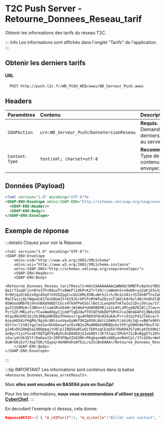 # T2C Push Server - Retourne_Donnees_Reseau_tarif

Obtenir les informations des tarifs du réseau T2C.

::: info
Les informations sont affichés dans l'onglet "Tarifs" de l'application.
:::

## Obtenir les derniers tarifs

#### URL
```
  POST http://push.t2c.fr/WD_PUSH_WEB/awws/WD_Serveur_Push.awws
```

## Headers
| Paramètres   | Contenu                                     | Description                |
| :----------- | :------------------------------------------ | :------------------------- |
| `SOAPAction` | `urn:WD_Serveur_Push/DonneVersionReseau`    | **Requis.** Demande les derniers tarifs au serveur. |
|`Content-Type`| `text/xml; charset=utf-8` | **Recommandé.** Type de contenu à envoyer. |

## Données (Payload)

```xml
<?xml version="1.0" encoding="UTF-8"?>
<SOAP-ENV:Envelope xmlns:SOAP-ENV="http://schemas.xmlsoap.org/soap/envelope/" xmlns:SOAP-ENC="http://schemas.xmlsoap.org/soap/encoding/" xmlns:xsd="http://www.w3.org/2001/XMLSchema" xmlns:xsi="http://www.w3.org/2001/XMLSchema-instance">
  <SOAP-ENV:Header/>
  <SOAP-ENV:Body/>
</SOAP-ENV:Envelope>
```

## Exemple de réponse

:::details Cliquez pour voir la Réponse.
```xml{8-21}
<?xml version="1.0" encoding="UTF-8"?>
<SOAP-ENV:Envelope
	xmlns:xsd="http://www.w3.org/2001/XMLSchema"
	xmlns:xsi="http://www.w3.org/2001/XMLSchema-instance"
	xmlns:SOAP-ENV="http://schemas.xmlsoap.org/soap/envelope/">
	<SOAP-ENV:Header/>
	<SOAP-ENV:Body>
		<Retourne_Donnees_Reseau_tarifResult>H4sIAAAAAAAACpWWX0/bMBTFv8pVnzYBUXzTf+GNMYambaJifRsTchO3eEqcyIkRaNp3n9MU&#13;
Qe1rT3uq0rjn+N7e37FvRduoTtx8WePl2dkP+A2T+l59/rjmWm4n5+x0eO6+yo2oKjE5n3yQ&#13;
9rOHjqsOikb1vOgn45qVlk92QZpgCncGU16ML9SNLoW+51srh/Dn1LVA1+JS35k0FTnvZaOg&#13;
MaCFaszj8LYWqoeC617AzbBom2t+bI9JGrbPCPvMtWfw2DzznTjWZck8rDsldKchXdhXl8Km&#13;
0SWUooON6f6jhhnhNXO98ODlCGcx4TkhPPeKSGllNotJLwnphbfnKTwIo21DvjdVcyw/S7IU&#13;
gvI5Ib8My6+13Bhn+1lsam3RvkEeNrjWjWmd+UGW5BEHRjiw1LWYLsMtypNZRJ8Cj3lwv+oT&#13;
PcrS2F/MKLaYx/YCwxWw6HgyCjLm0ftqQJQwfTOlQFhQbDEP5MtG7caIWnbA4FdjdBAzOGFv&#13;
Hlqu98uhM21bjSk3RBqXWhDboYhkHusrrgu4FRWXVFOn0Z4uKAcP+rcO1GzP412l6Gce/t+E&#13;
6oyoHOX4zFHgM4/8gzKc4RzsseVwuUyWkfOKIp956L84rLSbW4vY/pGiHj3qL+xBW7e90FAa&#13;
O2+fxrl51NJ+gylmx5a+DVUDeuwfarDcXN2e2MuAM0b5kMDBQshz3YP/pU0Hh8AfMosFJVIx&#13;
g14KvDhZHmQ5aLH8QmpgjtU0lplIBQ56aRCwQifb0teqCEaQSh70UA94ZS7yWcyKShX0mL9Q&#13;
anBycYzyiFScoEf6QTqAY9yByhL0iD84EDjG1ak8QY/2K7Xlqu/2MvbY21cBvBgg5Ts10tnB&#13;
u5o/ydrUkIEYf/De6ea15r2RPXFNpXIh83NhrPKqbqvmWbiH0DyenRmVCpl/3Tcd2Ov+WvMa&#13;
duN+O6iEvf/XopTDK/tQypqr4kH8K4hsWfDzL/e25cBxDAAA</Retourne_Donnees_Reseau_tarifResult>
	</SOAP-ENV:Body>
</SOAP-ENV:Envelope>
```
:::

:::tip IMPORTANT
Les informations sont contenus dans la balise `<Retourne_Donnees_Reseau_arretResult>`.

Mais **elles sont encodés en BASE64 puis en GunZip!**

Pour lire les informations, **nous vous recommendons d'utiliser [ce preset CyberChef](https://cyberchef.io/#recipe=Find_/_Replace(%7B'option':'Regex','string':'%26%2313;'%7D,'',true,true,true,false)From_Base64('A-Za-z0-9%2B/%3D',true)Gunzip()Unescape_Unicode_Characters('%5C%5Cu')).**
:::

En decodant l'exemple ci dessus, cela donne:
```json
ReponseOKT2C--[ { "m_nIDTarif":1, "m_sLibelle":"Billet sans contact", "m_sPrix":"0.20 \u20ac", "m_nOrder_aff":2 }, { "m_nIDTarif":2, "m_sLibelle":"Cr\u00e9ation ou renouvellement carte O\u00f9ra", "m_sPrix":"2.00 \u20ac", "m_nOrder_aff":3 }, { "m_nIDTarif":3, "m_sLibelle":"1 voyage", "m_sPrix":"1.60 \u20ac", "m_nOrder_aff":4 }, { "m_nIDTarif":4, "m_sLibelle":"1 voyage \u00e0 bord des bus", "m_sPrix":"2.00 \u20ac", "m_nOrder_aff":5 }, { "m_nIDTarif":5, "m_sLibelle":"2 voyages", "m_sPrix":"3.00 \u20ac", "m_nOrder_aff":6 }, { "m_nIDTarif":6, "m_sLibelle":"10 voyages", "m_sPrix":"15.00 \u20ac", "m_nOrder_aff":8 }, { "m_nIDTarif":7, "m_sLibelle":"24 heures Solo", "m_sPrix":"5.30  \u20ac", "m_nOrder_aff":9 }, { "m_nIDTarif":8, "m_sLibelle":"24 heures Tribu", "m_sPrix":"13.20 \u20ac", "m_nOrder_aff":10 }, { "m_nIDTarif":9, "m_sLibelle":"24 heures Groupe", "m_sPrix":"21.90 \u20ac", "m_nOrder_aff":11 }, { "m_nIDTarif":10, "m_sLibelle":"48 heures Solo", "m_sPrix":"9.50 \u20ac", "m_nOrder_aff":12 }, { "m_nIDTarif":11, "m_sLibelle":"48 heures Tribu", "m_sPrix":"30.00 \u20ac", "m_nOrder_aff":13 }, { "m_nIDTarif":12, "m_sLibelle":"72 heures Solo", "m_sPrix":"13.00 \u20ac", "m_nOrder_aff":14 }, { "m_nIDTarif":13, "m_sLibelle":"72 heures Tribu", "m_sPrix":"45.00 \u20ac ", "m_nOrder_aff":15 }, { "m_nIDTarif":14, "m_sLibelle":"Congr\u00e8s 1 jour", "m_sPrix":"3.00 \u20ac +1.00 \u20ac par jour suppl\u00e9mentaire", "m_nOrder_aff":16 }, { "m_nIDTarif":15, "m_sLibelle":"Parc Relais Solo", "m_sPrix":"4.00 \u20ac", "m_nOrder_aff":17 }, { "m_nIDTarif":16, "m_sLibelle":"Parc Relais Groupe", "m_sPrix":"6.00 \u20ac ", "m_nOrder_aff":18 }, { "m_nIDTarif":17, "m_sLibelle":"Mensuel", "m_sPrix":"60.00 \u20ac", "m_nOrder_aff":19 }, { "m_nIDTarif":18, "m_sLibelle":"Mensuel -26 ans", "m_sPrix":"28.80 \u20ac", "m_nOrder_aff":20 }, { "m_nIDTarif":19, "m_sLibelle":"Mensuel Pro", "m_sPrix":"57.00 \u20ac", "m_nOrder_aff":21 }, { "m_nIDTarif":20, "m_sLibelle":"A compter du 1 F\u00e9vrier 2023", "m_sPrix":"", "m_nOrder_aff":0 }, { "m_nIDTarif":21, "m_sLibelle":"Mensuels TER+T2C", "m_sPrix":"49.30 \u20ac", "m_nOrder_aff":22 }, { "m_nIDTarif":22, "m_sLibelle":"Mensuel TER+T2C -26 ans", "m_sPrix":"25.90 \u20ac", "m_nOrder_aff":23 }, { "m_nIDTarif":23, "m_sLibelle":"Mensuel Solid\u2019Air 1", "m_sPrix":"24.50 \u20ac", "m_nOrder_aff":24 }, { "m_nIDTarif":24, "m_sLibelle":"Mensuel Solid\u2019Air 2", "m_sPrix":"10.90 \u20ac ", "m_nOrder_aff":25 }, { "m_nIDTarif":25, "m_sLibelle":"Mensuel Solid\u2019Air 3", "m_sPrix":"4.30 \u20ac ", "m_nOrder_aff":26 }, { "m_nIDTarif":26, "m_sLibelle":"Annuel ", "m_sPrix":"600.00 \u20ac", "m_nOrder_aff":27 }, { "m_nIDTarif":27, "m_sLibelle":"Annuel -26 ans", "m_sPrix":"280.00 \u20ac", "m_nOrder_aff":28 }, { "m_nIDTarif":28, "m_sLibelle":"Annuel Pro", "m_sPrix":"570.00 \u20ac", "m_nOrder_aff":29 }, { "m_nIDTarif":29, "m_sLibelle":"Enfants \u2013 6 ans accompagn\u00e9s (maximum 3 enfants) ", "m_sPrix":"Gratuit", "m_nOrder_aff":31 }, { "m_nIDTarif":30, "m_sLibelle":"Annuel Employeur", "m_sPrix":"660.00 \u20ac", "m_nOrder_aff":30 }, { "m_nIDTarif":31, "m_sLibelle":"Bus et Tram gratuits le samedi et le dimanche", "m_sPrix":"", "m_nOrder_aff":1 } ]
```
